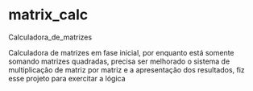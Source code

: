 # matrix_calc
Calculadora_de_matrizes

Calculadora de matrizes em fase inicial, por enquanto está somente somando matrizes quadradas, precisa ser melhorado o
sistema de multiplicação de matriz por matriz e a apresentação dos resultados, fiz esse projeto para exercitar a lógica
